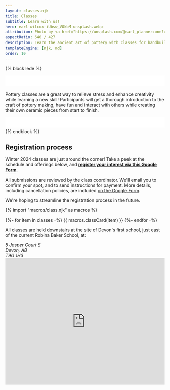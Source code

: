 ```yaml
---
layout: classes.njk
title: Classes
subtitle: Learn with us!
hero: earl-wilcox-iUbsw_VOkbM-unsplash.webp
attribution: Photo by <a href="https://unsplash.com/@earl_plannerzone?utm_content=creditCopyText&utm_medium=referral&utm_source=unsplash">Earl Wilcox</a> on <a href="https://unsplash.com/photos/person-making-clay-pot-on-white-round-plate-iUbsw_VOkbM?utm_content=creditCopyText&utm_medium=referral&utm_source=unsplash">Unsplash</a>
aspectRatio: 640 / 427
description: Learn the ancient art of pottery with classes for handbuilding and throwing on the wheel.
templateEngine: [njk, md]
order: 10
---
```


{% block lede %}
<div class="lede">
    <img src="/statics/curve.svg" class="curve" inline />
<p>
Pottery classes are a great way to relieve stress and enhance creativity while
learning a new skill! Participants will get a thorough introduction to the craft
of pottery making, have fun and interact with others while creating their own
ceramic pieces from start to finish.
</p>
    <img src="/statics/curve.svg" class="curve" inline />
</div>
{% endblock %}

<section class="flow">

## Registration process

Winter 2024 classes are just around the corner! Take a peek at the schedule and offerings below, and
**[register your interest via this Google Form](https://forms.gle/jX4tzPCVZKd2stwDA)**.

<!-- Keep an eye on our [facebook](https://www.facebook.com/groups/164427301476867/) or [instagram](https://www.instagram.com/devonpottery/?hl=en) accounts to be notified when our winter registration opens, or [email the Guild at devonpottery@gmail.com](mailto:devonpottery@gmail.com) for more information. -->

All submissions are reviewed by the class coordinator. We'll email you to confirm your spot, and to send instructions for payment. More details, including cancellation policies, are included [on the Google Form](https://forms.gle/jX4tzPCVZKd2stwDA).

We're hoping to streamline the registration process in the future.

<div id="class-calendar">

<style>
    .class-full {
        background-color: transparent;
        color: var(--text);
        rotate: 15deg;
        transform-origin: 50% 50%;
        position: absolute;
        contain: content;
        inset: 0;
        z-index: 1;
        padding: 1rem;
        display: grid;
        place-content: center;
        font-size: 5em;
        font-weight: 900;
    }
    .card {
        position: relative;
        contain: content;
    }
    .class-full ~ *  {
        filter: blur(2px) contrast(1.25);
    }
</style>

{% import "macros/class.njk" as macros %}
 
{%- for item in classes -%}
{{ macros.classCard(item) }}
{%- endfor -%}
<div>
</section>

<section class="flow">

All classes are held downstairs at the site of Devon's first school, just east of the current Robina Baker School, at:

<div class="address">
    <div>
        <address itemscope="itemscope" itemtype="http://data-vocabulary.org/Address">
        <span itemprop="street-address">5 Jasper Court S</span></br>
        <span itemprop="locality">Devon</span>, <span itemprop="region">AB</span></br>
        <span itemprop="postal-code">T9G 1H3</span>
        </address>
    </div>
    <div>
        <iframe title="Google Maps" width="100%" height="400" frameborder="0" scrolling="no" marginheight="0" marginwidth="0" src="https://maps.google.com/maps?width=100%25&amp;height=600&amp;hl=en&amp;q=5%20Jasper%20Ct%20S,%20Devon,%20AB,%20T9G%201A2+(Devon%20Pottery%20Guild)&amp;t=&amp;z=16&amp;ie=UTF8&amp;iwloc=B&amp;output=embed"></iframe>
    </div>
</div>

</section>